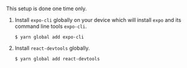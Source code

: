 This setup is done one time only.

1. Install `expo-cli` globally on your device which will install `expo` and its command line tools `expo-cli`.

    ```shell
    $ yarn global add expo-cli
    ```

2. Install `react-devtools` globally.

    ```shell
    $ yarn global add react-devtools
    ```